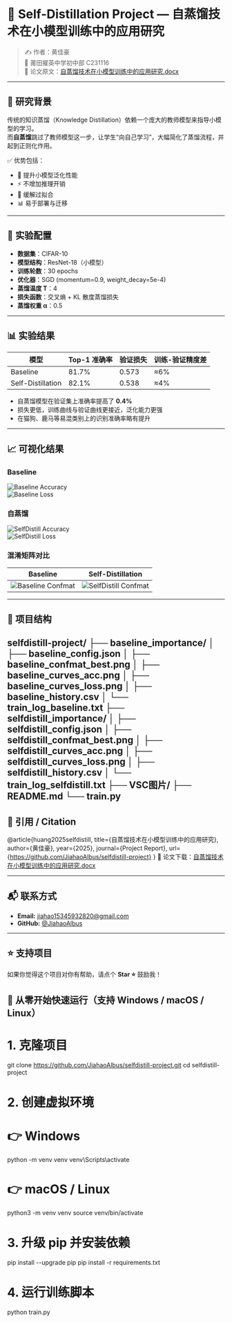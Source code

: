 # 🧠 Self-Distillation Project — 自蒸馏技术在小模型训练中的应用研究

> ✍️ 作者：黄佳豪  
> 🏫 莆田擢英中学初中部 C231116  
> 📄 论文原文：[自蒸馏技术在小模型训练中的应用研究.docx](https://github.com/user-attachments/files/22950286/default.docx)

---

## 📌 研究背景

传统的知识蒸馏（Knowledge Distillation）依赖一个庞大的教师模型来指导小模型的学习。  
而**自蒸馏**跳过了教师模型这一步，让学生“向自己学习”，大幅简化了蒸馏流程，并起到正则化作用。

✅ 优势包括：
- 🚀 提升小模型泛化性能  
- ⚡ 不增加推理开销  
- 🧠 缓解过拟合  
- 📊 易于部署与迁移

---

## 🧪 实验配置

- **数据集**：CIFAR-10  
- **模型结构**：ResNet-18（小模型）  
- **训练轮数**：30 epochs  
- **优化器**：SGD (momentum=0.9, weight_decay=5e-4)  
- **蒸馏温度 T**：4  
- **损失函数**：交叉熵 + KL 散度蒸馏损失  
- **蒸馏权重 α**：0.5  

---

## 📊 实验结果

| 模型                  | Top-1 准确率 | 验证损失 | 训练-验证精度差 |
|-----------------------|-------------|----------|-----------------|
| Baseline              | 81.7%       | 0.573    | ≈6%             |
| Self-Distillation     | 82.1%       | 0.538    | ≈4%             |

- 自蒸馏模型在验证集上准确率提高了 **0.4%**  
- 损失更低，训练曲线与验证曲线更接近，泛化能力更强  
- 在猫狗、鹿马等易混类别上的识别准确率略有提升

---

## 📈 可视化结果

### Baseline
![Baseline Accuracy](baseline_importance/baseline_curves_acc.png)  
![Baseline Loss](baseline_importance/baseline_curves_loss.png)

### 自蒸馏
![SelfDistill Accuracy](selfdistill_importance/selfdistill_curves_acc.png)  
![SelfDistill Loss](selfdistill_importance/selfdistill_curves_loss.png)

### 混淆矩阵对比
| Baseline | Self-Distillation |
|----------|-------------------|
| ![Baseline Confmat](baseline_importance/baseline_confmat_best.png) | ![SelfDistill Confmat](selfdistill_importance/selfdistill_confmat_best.png) |

---

## 📂 项目结构
selfdistill-project/
├── baseline_importance/
│   ├── baseline_config.json
│   ├── baseline_confmat_best.png
│   ├── baseline_curves_acc.png
│   ├── baseline_curves_loss.png
│   ├── baseline_history.csv
│   └── train_log_baseline.txt
├── selfdistill_importance/
│   ├── selfdistill_config.json
│   ├── selfdistill_confmat_best.png
│   ├── selfdistill_curves_acc.png
│   ├── selfdistill_curves_loss.png
│   ├── selfdistill_history.csv
│   └── train_log_selfdistill.txt
├── VSC图片/
├── README.md
└── train.py
---

## 📜 引用 / Citation
@article{huang2025selfdistill,
title={自蒸馏技术在小模型训练中的应用研究},
author={黄佳豪},
year={2025},
journal={Project Report},
url={https://github.com/JiahaoAlbus/selfdistill-project}
}
📄 论文下载：[自蒸馏技术在小模型训练中的应用研究.docx](https://github.com/user-attachments/files/22950303/default.docx)


---

## 📬 联系方式

- **Email:** jiahao15345932820@gmail.com  
- **GitHub:** [@JiahaoAlbus](https://github.com/JiahaoAlbus)

---

## ⭐ 支持项目

如果你觉得这个项目对你有帮助，请点个 **Star ⭐** 鼓励我！

## 🚀 从零开始快速运行（支持 Windows / macOS / Linux）
# 1. 克隆项目
git clone https://github.com/JiahaoAlbus/selfdistill-project.git
cd selfdistill-project

# 2. 创建虚拟环境
# 👉 Windows
python -m venv venv
venv\Scripts\activate

# 👉 macOS / Linux
python3 -m venv venv
source venv/bin/activate

# 3. 升级 pip 并安装依赖
pip install --upgrade pip
pip install -r requirements.txt

# 4. 运行训练脚本
python train.py
